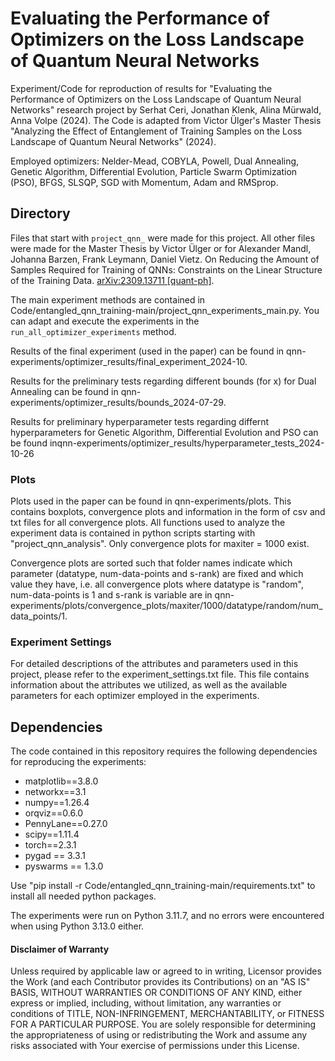 # Evaluating the Performance of Optimizers on the Loss Landscape of Quantum Neural Networks

Experiment/Code for reproduction of results for "Evaluating the Performance of Optimizers on the Loss Landscape of Quantum Neural Networks" research project by Serhat Ceri, Jonathan Klenk, Alina Mürwald, Anna Volpe (2024).
The Code is adapted from Victor Ülger's Master Thesis "Analyzing the Effect of Entanglement of Training Samples on the Loss Landscape of Quantum Neural Networks" (2024).

Employed optimizers: Nelder-Mead, COBYLA, Powell, Dual Annealing, Genetic Algorithm, Differential Evolution, Particle Swarm Optimization (PSO), BFGS, SLSQP, SGD with Momentum, Adam and RMSprop.

## Directory

Files that start with `project_qnn_` were made for this project. All other files were made for the Master Thesis by Victor Ülger or for Alexander Mandl, Johanna Barzen, Frank Leymann, Daniel Vietz. On Reducing the Amount of Samples Required for Training of QNNs: Constraints on the Linear Structure of the Training Data. [arXiv:2309.13711 [quant-ph]](https://arxiv.org/abs/2309.13711).

The main experiment methods are contained in Code/entangled_qnn_training-main/project_qnn_experiments_main.py. You can adapt and execute the experiments in the `run_all_optimizer_experiments` method.

Results of the final experiment (used in the paper) can be found in qnn-experiments/optimizer_results/final_experiment_2024-10.

Results for the preliminary tests regarding different bounds (for x) for Dual Annealing can be found in qnn-experiments/optimizer_results/bounds_2024-07-29.

Results for preliminary hyperparameter tests regarding differnt hyperparameters for Genetic Algorithm, Differential Evolution and PSO can be found inqnn-experiments/optimizer_results/hyperparameter_tests_2024-10-26

### Plots

Plots used in the paper can be found in qnn-experiments/plots. This contains boxplots, convergence plots and information in the form of csv and txt files for all convergence plots. All functions used to analyze the experiment data is contained in python scripts starting with "project_qnn_analysis".
Only convergence plots for maxiter = 1000 exist.

Convergence plots are sorted such that folder names indicate which parameter (datatype, num-data-points and s-rank) are fixed and which value they have, i.e. all convergence plots where datatype is "random", num-data-points is 1 and s-rank is variable are in qnn-experiments/plots/convergence_plots/maxiter/1000/datatype/random/num_data_points/1.

### Experiment Settings

For detailed descriptions of the attributes and parameters used in this project, please refer to the experiment_settings.txt file. This file contains information about the attributes we utilized, as well as the available parameters for each optimizer employed in the experiments.

## Dependencies

The code contained in this repository requires the following dependencies for reproducing the experiments:

- matplotlib==3.8.0
- networkx==3.1
- numpy==1.26.4
- orqviz==0.6.0
- PennyLane==0.27.0
- scipy==1.11.4
- torch==2.3.1
- pygad == 3.3.1
- pyswarms == 1.3.0

Use "pip install -r Code/entangled_qnn_training-main/requirements.txt" to install all needed python packages.

The experiments were run on Python 3.11.7, and no errors were encountered when using Python 3.13.0 either.

#### Disclaimer of Warranty

Unless required by applicable law or agreed to in writing, Licensor provides the Work (and each Contributor provides its Contributions) on an "AS IS" BASIS, WITHOUT WARRANTIES OR CONDITIONS OF ANY KIND, either express or implied, including, without limitation, any warranties or conditions of TITLE, NON-INFRINGEMENT, MERCHANTABILITY, or FITNESS FOR A PARTICULAR PURPOSE. You are solely responsible for determining the appropriateness of using or redistributing the Work and assume any risks associated with Your exercise of permissions under this License.